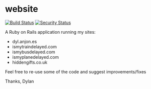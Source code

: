 website
=======

[![Build Status](https://travis-ci.org/dylan8902/website.svg)](https://travis-ci.org/dylan8902/website)
[![Security Status](http://rails-brakeman.com/dylan8902/website.png)](http://rails-brakeman.com/dylan8902/website)

A Ruby on Rails application running my sites:

* dyl.anjon.es
* ismytraindelayed.com
* ismybusdelayed.com
* ismyplanedelayed.com
* hiddengifts.co.uk

Feel free to re-use some of the code and suggest improvements/fixes

Thanks,
Dylan
